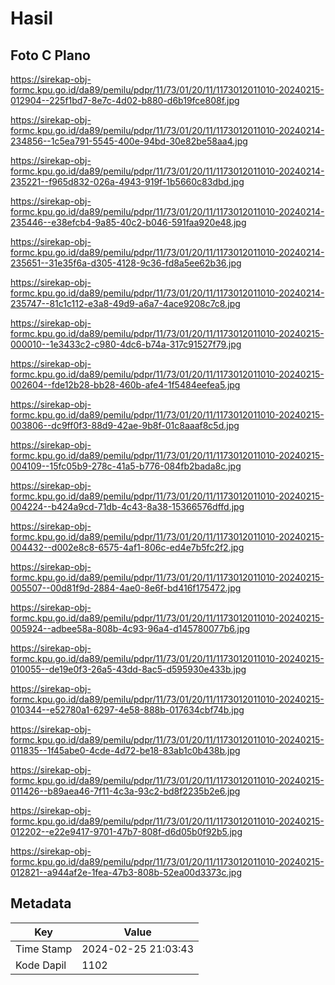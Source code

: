 # Hasil

## Foto C Plano

https://sirekap-obj-formc.kpu.go.id/da89/pemilu/pdpr/11/73/01/20/11/1173012011010-20240215-012904--225f1bd7-8e7c-4d02-b880-d6b19fce808f.jpg

https://sirekap-obj-formc.kpu.go.id/da89/pemilu/pdpr/11/73/01/20/11/1173012011010-20240214-234856--1c5ea791-5545-400e-94bd-30e82be58aa4.jpg

https://sirekap-obj-formc.kpu.go.id/da89/pemilu/pdpr/11/73/01/20/11/1173012011010-20240214-235221--f965d832-026a-4943-919f-1b5660c83dbd.jpg

https://sirekap-obj-formc.kpu.go.id/da89/pemilu/pdpr/11/73/01/20/11/1173012011010-20240214-235446--e38efcb4-9a85-40c2-b046-591faa920e48.jpg

https://sirekap-obj-formc.kpu.go.id/da89/pemilu/pdpr/11/73/01/20/11/1173012011010-20240214-235651--31e35f6a-d305-4128-9c36-fd8a5ee62b36.jpg

https://sirekap-obj-formc.kpu.go.id/da89/pemilu/pdpr/11/73/01/20/11/1173012011010-20240214-235747--81c1c112-e3a8-49d9-a6a7-4ace9208c7c8.jpg

https://sirekap-obj-formc.kpu.go.id/da89/pemilu/pdpr/11/73/01/20/11/1173012011010-20240215-000010--1e3433c2-c980-4dc6-b74a-317c91527f79.jpg

https://sirekap-obj-formc.kpu.go.id/da89/pemilu/pdpr/11/73/01/20/11/1173012011010-20240215-002604--fde12b28-bb28-460b-afe4-1f5484eefea5.jpg

https://sirekap-obj-formc.kpu.go.id/da89/pemilu/pdpr/11/73/01/20/11/1173012011010-20240215-003806--dc9ff0f3-88d9-42ae-9b8f-01c8aaaf8c5d.jpg

https://sirekap-obj-formc.kpu.go.id/da89/pemilu/pdpr/11/73/01/20/11/1173012011010-20240215-004109--15fc05b9-278c-41a5-b776-084fb2bada8c.jpg

https://sirekap-obj-formc.kpu.go.id/da89/pemilu/pdpr/11/73/01/20/11/1173012011010-20240215-004224--b424a9cd-71db-4c43-8a38-15366576dffd.jpg

https://sirekap-obj-formc.kpu.go.id/da89/pemilu/pdpr/11/73/01/20/11/1173012011010-20240215-004432--d002e8c8-6575-4af1-806c-ed4e7b5fc2f2.jpg

https://sirekap-obj-formc.kpu.go.id/da89/pemilu/pdpr/11/73/01/20/11/1173012011010-20240215-005507--00d81f9d-2884-4ae0-8e6f-bd416f175472.jpg

https://sirekap-obj-formc.kpu.go.id/da89/pemilu/pdpr/11/73/01/20/11/1173012011010-20240215-005924--adbee58a-808b-4c93-96a4-d145780077b6.jpg

https://sirekap-obj-formc.kpu.go.id/da89/pemilu/pdpr/11/73/01/20/11/1173012011010-20240215-010055--de19e0f3-26a5-43dd-8ac5-d595930e433b.jpg

https://sirekap-obj-formc.kpu.go.id/da89/pemilu/pdpr/11/73/01/20/11/1173012011010-20240215-010344--e52780a1-6297-4e58-888b-017634cbf74b.jpg

https://sirekap-obj-formc.kpu.go.id/da89/pemilu/pdpr/11/73/01/20/11/1173012011010-20240215-011835--1f45abe0-4cde-4d72-be18-83ab1c0b438b.jpg

https://sirekap-obj-formc.kpu.go.id/da89/pemilu/pdpr/11/73/01/20/11/1173012011010-20240215-011426--b89aea46-7f11-4c3a-93c2-bd8f2235b2e6.jpg

https://sirekap-obj-formc.kpu.go.id/da89/pemilu/pdpr/11/73/01/20/11/1173012011010-20240215-012202--e22e9417-9701-47b7-808f-d6d05b0f92b5.jpg

https://sirekap-obj-formc.kpu.go.id/da89/pemilu/pdpr/11/73/01/20/11/1173012011010-20240215-012821--a944af2e-1fea-47b3-808b-52ea00d3373c.jpg


## Metadata

| Key        | Value               |
| ---------- | ------------------- |
| Time Stamp | 2024-02-25 21:03:43 |
| Kode Dapil | 1102                |



